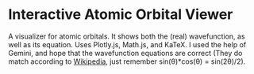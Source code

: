 # Interactive Atomic Orbital Viewer

A visualizer for atomic orbitals. It shows both the (real) wavefunction, as well as its equation. Uses Plotly.js, Math.js, and KaTeX.
I used the help of Gemini, and hope that the wavefunction equations are correct (They do match according to [Wikipedia](https://en.wikipedia.org/wiki/Table_of_spherical_harmonics#Real_spherical_harmonics), just remember sin(θ)*cos(θ) = sin(2θ)/2).